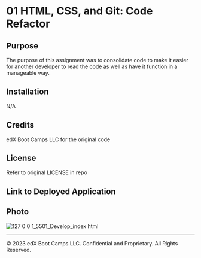 # 01 HTML, CSS, and Git: Code Refactor
## Purpose
The purpose of this assignment was to consolidate code to make it easier for another developer to read the code as well as have it function in a manageable way. 
## Installation
N/A
## Credits
edX Boot Camps LLC for the original code
## License
Refer to original LICENSE in repo
## Link to Deployed Application

## Photo

![127 0 0 1_5501_Develop_index html](https://github.com/kurstiedehaven/KDV-CSS-C1-Demo-Page/assets/134163209/a36bcbe1-e271-4e02-adb2-dc38027c2c77)

---
© 2023 edX Boot Camps LLC. Confidential and Proprietary. All Rights Reserved.
